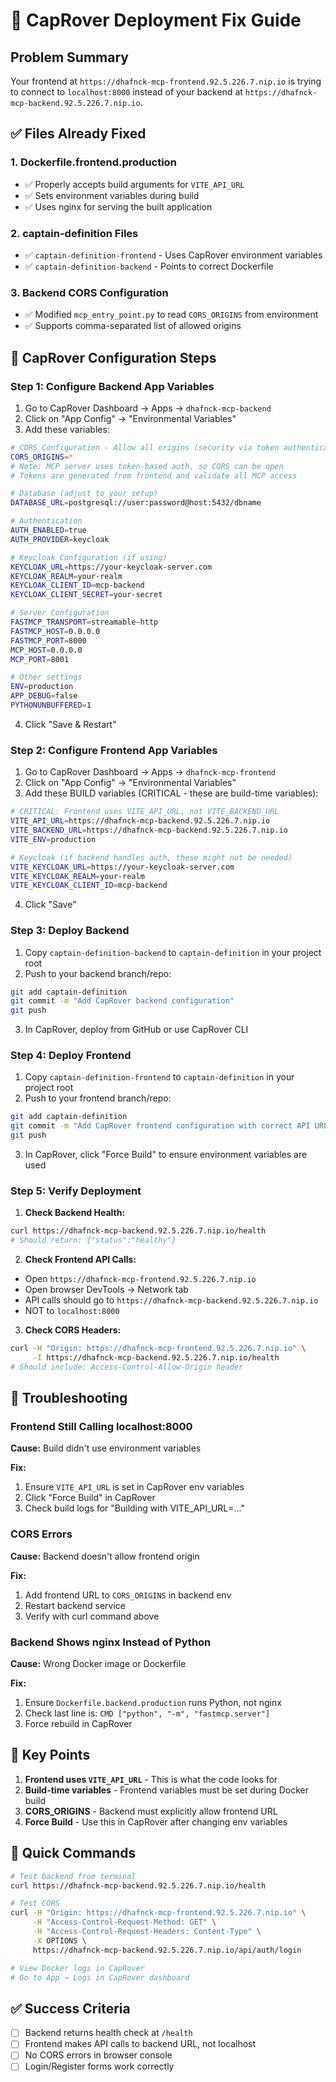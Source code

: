 # 🚨 CapRover Deployment Fix Guide

## Problem Summary
Your frontend at `https://dhafnck-mcp-frontend.92.5.226.7.nip.io` is trying to connect to `localhost:8000` instead of your backend at `https://dhafnck-mcp-backend.92.5.226.7.nip.io`.

## ✅ Files Already Fixed

### 1. Dockerfile.frontend.production
- ✅ Properly accepts build arguments for `VITE_API_URL`
- ✅ Sets environment variables during build
- ✅ Uses nginx for serving the built application

### 2. captain-definition Files
- ✅ `captain-definition-frontend` - Uses CapRover environment variables
- ✅ `captain-definition-backend` - Points to correct Dockerfile

### 3. Backend CORS Configuration
- ✅ Modified `mcp_entry_point.py` to read `CORS_ORIGINS` from environment
- ✅ Supports comma-separated list of allowed origins

## 🔧 CapRover Configuration Steps

### Step 1: Configure Backend App Variables

1. Go to CapRover Dashboard → Apps → `dhafnck-mcp-backend`
2. Click on "App Config" → "Environmental Variables"
3. Add these variables:

```bash
# CORS Configuration - Allow all origins (security via token authentication)
CORS_ORIGINS=*
# Note: MCP server uses token-based auth, so CORS can be open
# Tokens are generated from frontend and validate all MCP access

# Database (adjust to your setup)
DATABASE_URL=postgresql://user:password@host:5432/dbname

# Authentication
AUTH_ENABLED=true
AUTH_PROVIDER=keycloak

# Keycloak Configuration (if using)
KEYCLOAK_URL=https://your-keycloak-server.com
KEYCLOAK_REALM=your-realm
KEYCLOAK_CLIENT_ID=mcp-backend
KEYCLOAK_CLIENT_SECRET=your-secret

# Server Configuration
FASTMCP_TRANSPORT=streamable-http
FASTMCP_HOST=0.0.0.0
FASTMCP_PORT=8000
MCP_HOST=0.0.0.0
MCP_PORT=8001

# Other settings
ENV=production
APP_DEBUG=false
PYTHONUNBUFFERED=1
```

4. Click "Save & Restart"

### Step 2: Configure Frontend App Variables

1. Go to CapRover Dashboard → Apps → `dhafnck-mcp-frontend`
2. Click on "App Config" → "Environmental Variables"
3. Add these BUILD variables (CRITICAL - these are build-time variables):

```bash
# CRITICAL: Frontend uses VITE_API_URL, not VITE_BACKEND_URL
VITE_API_URL=https://dhafnck-mcp-backend.92.5.226.7.nip.io
VITE_BACKEND_URL=https://dhafnck-mcp-backend.92.5.226.7.nip.io
VITE_ENV=production

# Keycloak (if backend handles auth, these might not be needed)
VITE_KEYCLOAK_URL=https://your-keycloak-server.com
VITE_KEYCLOAK_REALM=your-realm
VITE_KEYCLOAK_CLIENT_ID=mcp-backend
```

4. Click "Save"

### Step 3: Deploy Backend

1. Copy `captain-definition-backend` to `captain-definition` in your project root
2. Push to your backend branch/repo:
```bash
git add captain-definition
git commit -m "Add CapRover backend configuration"
git push
```
3. In CapRover, deploy from GitHub or use CapRover CLI

### Step 4: Deploy Frontend

1. Copy `captain-definition-frontend` to `captain-definition` in your project root
2. Push to your frontend branch/repo:
```bash
git add captain-definition
git commit -m "Add CapRover frontend configuration with correct API URL"
git push
```
3. In CapRover, click "Force Build" to ensure environment variables are used

### Step 5: Verify Deployment

1. **Check Backend Health:**
```bash
curl https://dhafnck-mcp-backend.92.5.226.7.nip.io/health
# Should return: {"status":"healthy"}
```

2. **Check Frontend API Calls:**
- Open `https://dhafnck-mcp-frontend.92.5.226.7.nip.io`
- Open browser DevTools → Network tab
- API calls should go to `https://dhafnck-mcp-backend.92.5.226.7.nip.io`
- NOT to `localhost:8000`

3. **Check CORS Headers:**
```bash
curl -H "Origin: https://dhafnck-mcp-frontend.92.5.226.7.nip.io" \
     -I https://dhafnck-mcp-backend.92.5.226.7.nip.io/health
# Should include: Access-Control-Allow-Origin header
```

## 🐛 Troubleshooting

### Frontend Still Calling localhost:8000

**Cause:** Build didn't use environment variables

**Fix:**
1. Ensure `VITE_API_URL` is set in CapRover env variables
2. Click "Force Build" in CapRover
3. Check build logs for "Building with VITE_API_URL=..."

### CORS Errors

**Cause:** Backend doesn't allow frontend origin

**Fix:**
1. Add frontend URL to `CORS_ORIGINS` in backend env
2. Restart backend service
3. Verify with curl command above

### Backend Shows nginx Instead of Python

**Cause:** Wrong Docker image or Dockerfile

**Fix:**
1. Ensure `Dockerfile.backend.production` runs Python, not nginx
2. Check last line is: `CMD ["python", "-m", "fastmcp.server"]`
3. Force rebuild in CapRover

## 📝 Key Points

1. **Frontend uses `VITE_API_URL`** - This is what the code looks for
2. **Build-time variables** - Frontend variables must be set during Docker build
3. **CORS_ORIGINS** - Backend must explicitly allow frontend URL
4. **Force Build** - Use this in CapRover after changing env variables

## 🚀 Quick Commands

```bash
# Test backend from terminal
curl https://dhafnck-mcp-backend.92.5.226.7.nip.io/health

# Test CORS
curl -H "Origin: https://dhafnck-mcp-frontend.92.5.226.7.nip.io" \
     -H "Access-Control-Request-Method: GET" \
     -H "Access-Control-Request-Headers: Content-Type" \
     -X OPTIONS \
     https://dhafnck-mcp-backend.92.5.226.7.nip.io/api/auth/login

# View Docker logs in CapRover
# Go to App → Logs in CapRover dashboard
```

## ✅ Success Criteria

- [ ] Backend returns health check at `/health`
- [ ] Frontend makes API calls to backend URL, not localhost
- [ ] No CORS errors in browser console
- [ ] Login/Register forms work correctly